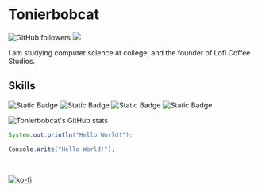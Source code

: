 # Tonierbobcat

![GitHub followers](https://img.shields.io/github/followers/Tonierbobcat?style=for-the-badge&logo=github) ![](https://komarev.com/ghpvc/?username=tonierbobcat&style=for-the-badge) 

I am studying computer science at college, and the founder of Lofi Coffee Studios.


## Skills
![Static Badge](https://img.shields.io/badge/Unity-d1fdff?style=for-the-badge&logo=unity&labelColor=black)
![Static Badge](https://img.shields.io/badge/Intellij-ff2b6e?style=for-the-badge&logo=intellij-idea&labelColor=black)
![Static Badge](https://img.shields.io/badge/C%23-%23512BD4?style=for-the-badge&logo=.net&labelColor=black)
![Static Badge](https://img.shields.io/badge/Java-%23F78C40?style=for-the-badge&logo=openjdk&labelColor=black)


![Tonierbobcat's GitHub stats](https://github-readme-stats-eight-hazel-39.vercel.app/api?username=tonierbobcat&show_icons=true&theme=radical)

```java
System.out.println("Hello World!");
```
```csharp
Console.Write("Hello World!");
```

&nbsp;
&nbsp;

[![ko-fi](https://ko-fi.com/img/githubbutton_sm.svg)](https://ko-fi.com/O4O1PFEJN)
